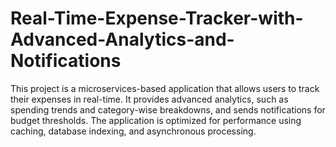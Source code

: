 # Real-Time-Expense-Tracker-with-Advanced-Analytics-and-Notifications
This project is a microservices-based application that allows users to track their expenses in real-time. It provides advanced analytics, such as spending trends and category-wise breakdowns, and sends notifications for budget thresholds. The application is optimized for performance using caching, database indexing, and asynchronous processing.
